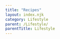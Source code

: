 ```yaml
---
title: "Recipes"
layout: index.njk
category: Lifestyle
parent: /Lifestyle/
parentTitle: Lifestyle
---
```

